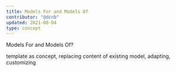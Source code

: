 ```yaml
---
title: Models For and Models Of
contributor: "@dcnb"
updated: 2021-08-04
type: concept
---
```


Models For and Models Of?

template as concept, replacing content of existing model, adapting, customizing
